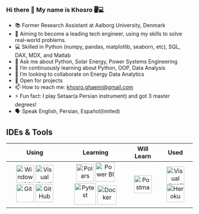 ### Hi there 👋 My name is Khosro     :desktop_computer::computer:


- 📚 Former Research Assistant at Aalborg University, Denmark
- 🚀 Aiming to become a leading tech engineer, using my skills to solve real-world problems.
- 💻 Skilled in Python (numpy, pandas, matplotlib, seaborn, etc), SQL, DAX, MDX, and Matlab
- 💬 Ask me about Python, Solar Energy, Power Systems Engineering
- 🌱 I’m continuously learning about Python, OOP, Data Analysis
- 👯 I’m looking to collaborate on Energy Data Analytics
- 🚧 Open for projects
- 📫 How to reach me: khosro.ghaemi@gmail.com
- ⚡ Fun fact: I play Setaar(a Persian instrument) and got 3 master degrees!
- 🗣️ Speak English, Persian, Español(limited)

<!-- - 🤔 I’m looking for help with ... -->
<!--- 😄 Pronouns: ...-->
<!--- - 🔭 I’m currently working on Advanced Python data structures ...-->


## IDEs & Tools
| Using | Learning | Will Learn | Used |
| :---: | :---: | :---: | :---: |
| [<img src="https://cdn.simpleicons.org/windows" title="Windows 11" alt="Windows 11" width="48">](https://www.microsoft.com/en-us/windows/) [<img src="https://cdn.simpleicons.org/visualstudiocode" title="Visual Studio Code" alt="Visual Studio Code" width="48">](https://code.visualstudio.com/) [<img src="https://cdn.simpleicons.org/git" title="Git" alt="Git" width="48">](https://git-scm.com/) [<img src="https://cdn.simpleicons.org/github" title="GitHub" alt="GitHub" width="48">](https://github.com/) | [<img src="https://cdn.simpleicons.org/polars" title="Polars" alt="Polars" width="48">](https://pola.rs/) [<img src="https://cdn.simpleicons.org/powerbi" title="Power BI" alt="Power BI" width="52">](https://powerbi.microsoft.com/) [<img src="https://cdn.simpleicons.org/pytest" title="Pytest" alt="Pytest" width="58">](https://pytest.org/) [<img src="https://cdn.simpleicons.org/docker" title="Docker" alt="Docker" width="52">](https://www.docker.com/) | [<img src="https://cdn.simpleicons.org/postman" title="Postman" alt="Postman" width="48">](https://www.postman.com/) | [<img src="https://cdn.simpleicons.org/visualstudio" title="Visual Studio" alt="Visual Studio" width="48">](https://visualstudio.microsoft.com/vs/) [<img src="https://cdn.simpleicons.org/heroku" title="Heroku" alt="Heroku" width="48">](https://www.heroku.com/) |

